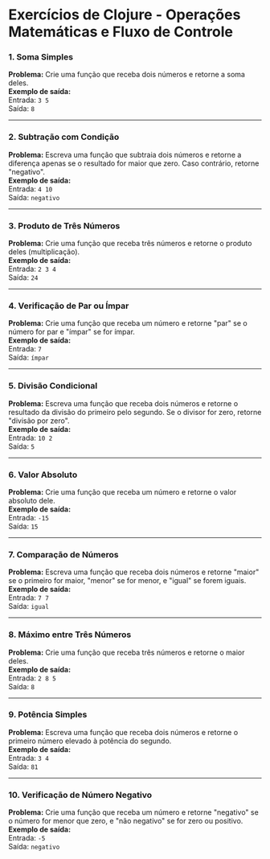 # Exercícios de Clojure - Operações Matemáticas e Fluxo de Controle

### 1. Soma Simples
**Problema:** Crie uma função que receba dois números e retorne a soma deles.  
**Exemplo de saída:**  
Entrada: `3 5`  
Saída: `8`

---

### 2. Subtração com Condição
**Problema:** Escreva uma função que subtraia dois números e retorne a diferença apenas se o resultado for maior que zero. Caso contrário, retorne "negativo".  
**Exemplo de saída:**  
Entrada: `4 10`  
Saída: `negativo`

---

### 3. Produto de Três Números
**Problema:** Crie uma função que receba três números e retorne o produto deles (multiplicação).  
**Exemplo de saída:**  
Entrada: `2 3 4`  
Saída: `24`

---

### 4. Verificação de Par ou Ímpar
**Problema:** Crie uma função que receba um número e retorne "par" se o número for par e "ímpar" se for ímpar.  
**Exemplo de saída:**  
Entrada: `7`  
Saída: `ímpar`

---

### 5. Divisão Condicional
**Problema:** Escreva uma função que receba dois números e retorne o resultado da divisão do primeiro pelo segundo. Se o divisor for zero, retorne "divisão por zero".  
**Exemplo de saída:**  
Entrada: `10 2`  
Saída: `5`

---

### 6. Valor Absoluto
**Problema:** Crie uma função que receba um número e retorne o valor absoluto dele.  
**Exemplo de saída:**  
Entrada: `-15`  
Saída: `15`

---

### 7. Comparação de Números
**Problema:** Escreva uma função que receba dois números e retorne "maior" se o primeiro for maior, "menor" se for menor, e "igual" se forem iguais.  
**Exemplo de saída:**  
Entrada: `7 7`  
Saída: `igual`

---

### 8. Máximo entre Três Números
**Problema:** Crie uma função que receba três números e retorne o maior deles.  
**Exemplo de saída:**  
Entrada: `2 8 5`  
Saída: `8`

---

### 9. Potência Simples
**Problema:** Escreva uma função que receba dois números e retorne o primeiro número elevado à potência do segundo.  
**Exemplo de saída:**  
Entrada: `3 4`  
Saída: `81`

---

### 10. Verificação de Número Negativo
**Problema:** Crie uma função que receba um número e retorne "negativo" se o número for menor que zero, e "não negativo" se for zero ou positivo.  
**Exemplo de saída:**  
Entrada: `-5`  
Saída: `negativo`